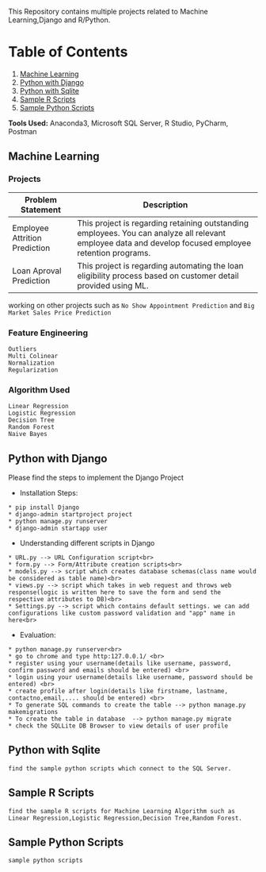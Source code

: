 

This Repository contains multiple projects related to Machine Learning,Django and R/Python.

# Table of Contents
1. [Machine Learning](#machine-learning)
2. [Python with Django](#python-with-django)
3. [Python with Sqlite](#python-with-sqlite)
4. [Sample R Scripts](#sample-r-scripts)
5. [Sample Python Scripts](#sample-python-scripts)

<b>Tools Used:</b> Anaconda3, Microsoft SQL Server, R Studio, PyCharm, Postman

## Machine Learning

### Projects
Problem Statement | Description
------------ | -------------
Employee Attrition Prediction | This project is regarding retaining outstanding employees. You can analyze all relevant employee data and develop focused employee retention programs.
Loan Aproval Prediction | This project is regarding automating the loan eligibility process based on customer detail provided using ML.

working on other projects such as `No Show Appointment Prediction` and `Big Market Sales Price Prediction`

### Feature Engineering
`Outliers`<br>
`Multi Colinear`<br>
`Normalization`<br>
`Regularization`<br>

### Algorithm Used
`Linear Regression`<br>
`Logistic Regression`<br>
`Decision Tree`<br>
`Random Forest`<br>
`Naive Bayes`<br>


## Python with Django

Please find the steps to implement the Django Project

* Installation  Steps:

```
* pip install Django
* django-admin startproject project
* python manage.py runserver
* django-admin startapp user
```

* Understanding different scripts in Django

```
* URL.py --> URL Configuration script<br>
* form.py --> Form/Attribute creation scripts<br>
* models.py --> script which creates database schemas(class name would be considered as table name)<br>
* views.py --> script which takes in web request and throws web response(logic is written here to save the form and send the respective attributes to DB)<br>
* Settings.py --> script which contains default settings. we can add configurations like custom password validation and "app" name in here<br>
```

* Evaluation:

```
* python manage.py runserver<br>
* go to chrome and type http:127.0.0.1/ <br>
* register using your username(details like username, password, confirm password and emails should be entered) <br>
* login using your username(details like username, password should be entered) <br>
* create profile after login(details like firstname, lastname, contactno,email,.... should be entered) <br>
* To generate SQL commands to create the table --> python manage.py makemigrations
* To create the table in database  --> python manage.py migrate
* check the SQLLite DB Browser to view details of user profile
```

## Python with Sqlite
```
find the sample python scripts which connect to the SQL Server.
```

## Sample R Scripts
```
find the sample R scripts for Machine Learning Algorithm such as Linear Regression,Logistic Regression,Decision Tree,Random Forest.
```

## Sample Python Scripts
```
sample python scripts 
```


